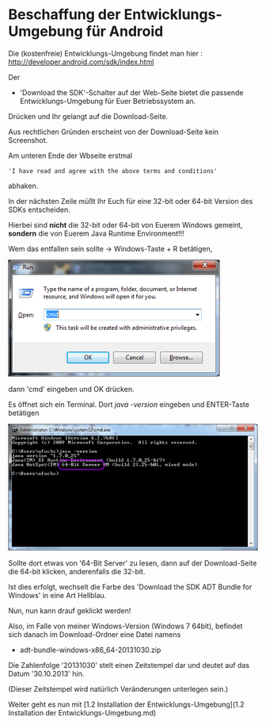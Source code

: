 # Beschaffung der Entwicklungs-Umgebung für Android

Die (kostenfreie) Entwicklungs-Umgebung findet man hier :  
http://developer.android.com/sdk/index.html

Der
- 'Download the SDK'-Schalter
auf der Web-Seite bietet die passende Entwicklungs-Umgebung für Euer Betriebssystem an.

Drücken und Ihr gelangt auf die Download-Seite.

Aus rechtlichen Gründen erscheint von der Download-Seite kein Screenshot. 

Am unteren Ende der Wbseite erstmal 

    'I have read and agree with the above terms and conditions'

abhaken.

In der nächsten Zeile müßt Ihr Euch für eine 32-bit oder 64-bit Version des SDKs entscheiden.

Hierbei sind __nicht__ die 32-bit oder 64-bit von Euerem Windows gemeint, __sondern__ die von Euerem Java Runtime Environment!!!

Wem das entfallen sein sollte -> Windows-Taste + R betätigen,

![Image](./img/run-dialog-cmd.png?raw=true)

dann 'cmd' eingeben und OK drücken. 

Es öffnet sich ein Terminal. Dort _java -version_ eingeben und ENTER-Taste betätigen

![Image](./img/console-java-version.png?raw=true)

Sollte dort etwas von '64-Bit Server' zu lesen, dann auf der Download-Seite die 64-bit klicken, anderenfalls die 32-bit.

Ist dies erfolgt, wechselt die Farbe des 'Download the SDK ADT Bundle for Windows' in eine Art Hellblau.

Nun, nun kann drauf geklickt werden!

Also, im Falle von meiner Windows-Version (Windows 7 64bit), befindet sich danach im Download-Ordner eine Datei namens
- adt-bundle-windows-x86_64-20131030.zip

Die Zahlenfolge '20131030' stelt einen Zeitstempel dar und deutet auf das Datum '30.10.2013' hin.

(Dieser Zeitstempel wird natürlich Veränderungen unterlegen sein.)

Weiter geht es nun mit [1.2 Installation der Entwicklungs-Umgebung](1.2 Installation der Entwicklungs-Umgebung.md)


